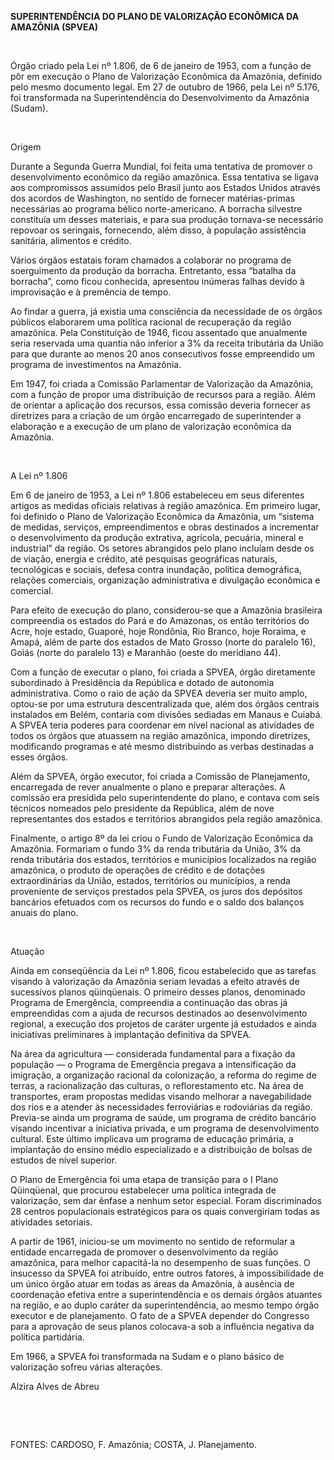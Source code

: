 **SUPERINTENDÊNCIA DO PLANO DE VALORIZAÇÃO ECONÔMICA DA AMAZÔNIA
(SPVEA)**

 

Órgão criado pela Lei nº 1.806, de 6 de janeiro de 1953, com a função de
pôr em execução o Plano de Valorização Econômica da Amazônia, definido
pelo mesmo documento legal. Em 27 de outubro de 1966, pela Lei nº 5.176,
foi transformada na Superintendência do Desenvolvimento da Amazônia
(Sudam).

 

Origem

Durante a Segunda Guerra Mundial, foi feita uma tentativa de promover o
desenvolvimento econômico da região amazônica. Essa tentativa se ligava
aos compromissos assumidos pelo Brasil junto aos Estados Unidos através
dos acordos de Washington, no sentido de fornecer matérias-primas
necessárias ao programa bélico norte-americano. A borracha silvestre
constituía um desses materiais, e para sua produção tornava-se
necessário repovoar os seringais, fornecendo, além disso, à população
assistência sanitária, alimentos e crédito.

Vários órgãos estatais foram chamados a colaborar no programa de
soerguimento da produção da borracha. Entretanto, essa “batalha da
borracha”, como ficou conhecida, apresentou inúmeras falhas devido à
improvisação e à premência de tempo.

Ao findar a guerra, já existia uma consciência da necessidade de os
órgãos públicos elaborarem uma política racional de recuperação da
região amazônica. Pela Constituição de 1946, ficou assentado que
anualmente seria reservada uma quantia não inferior a 3% da receita
tributária da União para que durante ao menos 20 anos consecutivos fosse
empreendido um programa de investimentos na Amazônia.

Em 1947, foi criada a Comissão Parlamentar de Valorização da Amazônia,
com a função de propor uma distribuição de recursos para a região. Além
de orientar a aplicação dos recursos, essa comissão deveria fornecer as
diretrizes para a criação de um órgão encarregado de superintender a
elaboração e a execução de um plano de valorização econômica da
Amazônia.

 

A Lei nº 1.806

Em 6 de janeiro de 1953, a Lei nº 1.806 estabeleceu em seus diferentes
artigos as medidas oficiais relativas à região amazônica. Em primeiro
lugar, foi definido o Plano de Valorização Econômica da Amazônia, um
“sistema de medidas, serviços, empreendimentos e obras destinados a
incrementar o desenvolvimento da produção extrativa, agrícola, pecuária,
mineral e industrial” da região. Os setores abrangidos pelo plano
incluíam desde os de viação, energia e crédito, até pesquisas
geográficas naturais, tecnológicas e sociais, defesa contra inundação,
política demográfica, relações comerciais, organização administrativa e
divulgação econômica e comercial.

Para efeito de execução do plano, considerou-se que a Amazônia
brasileira compreendia os estados do Pará e do Amazonas, os então
territórios do Acre, hoje estado, Guaporé, hoje Rondônia, Rio Branco,
hoje Roraima, e Amapá, além de parte dos estados de Mato Grosso (norte
do paralelo 16), Goiás (norte do paralelo 13) e Maranhão (oeste do
meridiano 44).

Com a função de executar o plano, foi criada a SPVEA, órgão diretamente
subordinado à Presidência da República e dotado de autonomia
administrativa. Como o raio de ação da SPVEA deveria ser muito amplo,
optou-se por uma estrutura descentralizada que, além dos órgãos centrais
instalados em Belém, contaria com divisões sediadas em Manaus e Cuiabá.
A SPVEA teria poderes para coordenar em nível nacional as atividades de
todos os órgãos que atuassem na região amazônica, impondo diretrizes,
modificando programas e até mesmo distribuindo as verbas destinadas a
esses órgãos.

Além da SPVEA, órgão executor, foi criada a Comissão de Planejamento,
encarregada de rever anualmente o plano e preparar alterações. A
comissão era presidida pelo superintendente do plano, e contava com seis
técnicos nomeados pelo presidente da República, além de nove
representantes dos estados e territórios abrangidos pela região
amazônica.

Finalmente, o artigo 8º da lei criou o Fundo de Valorização Econômica da
Amazônia. Formariam o fundo 3% da renda tributária da União, 3% da renda
tributária dos estados, territórios e municípios localizados na região
amazônica, o produto de operações de crédito e de dotações
extraordinárias da União, estados, territórios ou municípios, a renda
proveniente de serviços prestados pela SPVEA, os juros dos depósitos
bancários efetuados com os recursos do fundo e o saldo dos balanços
anuais do plano.

 

Atuação

Ainda em conseqüência da Lei nº 1.806, ficou estabelecido que as tarefas
visando à valorização da Amazônia seriam levadas a efeito através de
sucessivos planos qüinqüenais. O primeiro desses planos, denominado
Programa de Emergência, compreendia a continuação das obras já
empreendidas com a ajuda de recursos destinados ao desenvolvimento
regional, a execução dos projetos de caráter urgente já estudados e
ainda iniciativas preliminares à implantação definitiva da SPVEA.

Na área da agricultura — considerada fundamental para a fixação da
população — o Programa de Emergência pregava a intensificação da
imigração, a organização racional da colonização, a reforma do regime de
terras, a racionalização das culturas, o reflorestamento etc. Na área de
transportes, eram propostas medidas visando melhorar a navegabilidade
dos rios e a atender às necessidades ferroviárias e rodoviárias da
região. Previa-se ainda um programa de saúde, um programa de crédito
bancário visando incentivar a iniciativa privada, e um programa de
desenvolvimento cultural. Este último implicava um programa de educação
primária, a implantação do ensino médio especializado e a distribuição
de bolsas de estudos de nível superior.

O Plano de Emergência foi uma etapa de transição para o I Plano
Qüinqüenal, que procurou estabelecer uma política integrada de
valorização, sem dar ênfase a nenhum setor especial. Foram discriminados
28 centros populacionais estratégicos para os quais convergiriam todas
as atividades setoriais.

A partir de 1961, iniciou-se um movimento no sentido de reformular a
entidade encarregada de promover o desenvolvimento da região amazônica,
para melhor capacitá-la no desempenho de suas funções. O insucesso da
SPVEA foi atribuído, entre outros fatores, à impossibilidade de um único
órgão atuar em todas as áreas da Amazônia, à ausência de coordenação
efetiva entre a superintendência e os demais órgãos atuantes na região,
e ao duplo caráter da superintendência, ao mesmo tempo órgão executor e
de planejamento. O fato de a SPVEA depender do Congresso para a
aprovação de seus planos colocava-a sob a influência negativa da
política partidária.

Em 1966, a SPVEA foi transformada na Sudam e o plano básico de
valorização sofreu várias alterações.

Alzira Alves de Abreu

 

 

FONTES: CARDOSO, F. Amazônia; COSTA, J. Planejamento.

 
